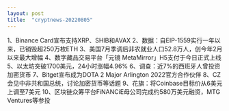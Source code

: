```yaml
---
layout: post
title:  "cryptnews-20220805"
---
```

1、Binance Card宣布支持XRP、SHIB和AVAX
2、数据：自EIP-1559实行一年以来，已销毁超250万枚ETH
3、美国7月季调后非农就业人口52.8万人，创今年2月以来最大增幅
4、数字藏品交易平台「元镜 MetaMirror」H5支付于今日正式上线
5、以太坊突破1700美元，24小时涨幅4.96%
6、调查：近7%的西班牙人曾投资加密货币
7、Bitget宣布成为DOTA 2 Major Arlington 2022官方合作伙伴
8、CZ会见中非共和国总统，讨论加密货币等话题
9、花旗：将Coinbase目标价从6美元上调至7美元
10、区块链众筹平台FiNANCiE母公司完成约580万美元融资，MTG Ventures等参投
